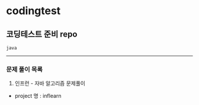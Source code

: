 # codingtest
## 코딩테스트 준비 repo
```
java
```
---
### 문제 풀이 목록
1. 인프런 - 자바 알고리즘 문제풀이
+ project 명 : inflearn

